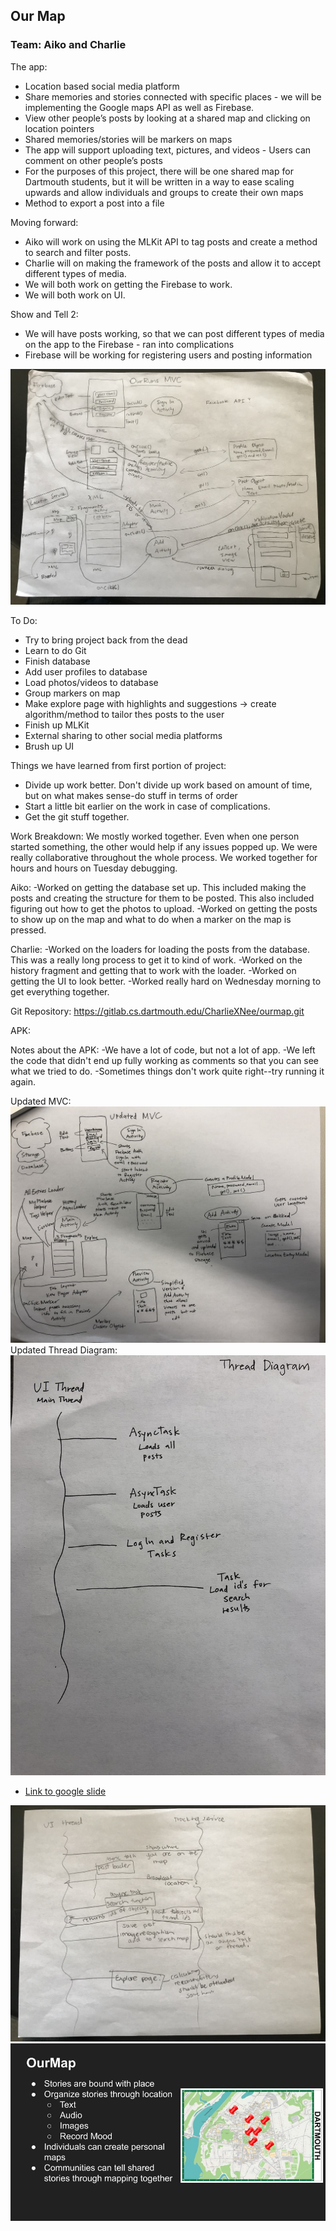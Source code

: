 ## Our Map

### Team: Aiko and Charlie

The app:
- Location based social media platform
- Share memories and stories connected with specific places - we will be implementing the Google maps API as well as Firebase.
- View other people’s posts by looking at a shared map and clicking on location pointers
- Shared memories/stories will be markers on maps
- The app will support uploading text, pictures, and videos
- Users can comment on other people’s posts
- For the purposes of this project, there will be one shared map for Dartmouth students, but it will be written in a way to ease scaling upwards and allow individuals and groups to create their own maps
- Method to export a post into a file

Moving forward:
- Aiko will work on using the MLKit API to tag posts and create a method to search and filter posts. 
- Charlie will on making the framework of the posts and allow it to accept different types of media.
- We will both work on getting the Firebase to work. 
- We will both work on UI. 

Show and Tell 2:
- We will have posts working, so that we can post different types of media on the app to the Firebase - ran into complications
- Firebase will be working for registering users and posting information

<img src="IMG_5056 2.jpg" alt="img"/>

To Do:
- Try to bring project back from the dead
- Learn to do Git
- Finish database
- Add user profiles to database
- Load photos/videos to database 
- Group markers on map
- Make explore page with highlights and suggestions -> create algorithm/method to tailor thes posts to the user
- Finish up MLKit
- External sharing to other social media platforms
- Brush up UI

Things we have learned from first portion of project:
- Divide up work better. Don't divide up work based on amount of time, but on what makes sense-do stuff in terms of order
- Start a little bit earlier on the work in case of complications.
- Get the git stuff together. 

Work Breakdown:
We mostly worked together. Even when one person started something, the other would help if any issues popped up. We were really collaborative throughout the whole process. We worked together for hours and hours on Tuesday debugging. 

Aiko:
-Worked on getting the database set up. This included making the posts and creating the structure for them to be posted. This also included figuring out how to get the photos to upload.
-Worked on getting the posts to show up on the map and what to do when a marker on the map is pressed.

Charlie:
-Worked on the loaders for loading the posts from the database. This was a really long process to get it to kind of work.
-Worked on the history fragment and getting that to work with the loader.
-Worked on getting the UI to look better.
-Worked really hard on Wednesday morning to get everything together.

Git Repository:
https://gitlab.cs.dartmouth.edu/CharlieXNee/ourmap.git

APK:

Notes about the APK:
-We have a lot of code, but not a lot of app.
-We left the code that didn't end up fully working as comments so that you can see what we tried to do.
-Sometimes things don't work quite right--try running it again.

Updated MVC:
<img src="IMG_0120.jpg" alt="img"/>
Updated Thread Diagram:
<img src="IMG_0117.jpg" alt="img"/>

- <a href="https://docs.google.com/presentation/d/1333Yhdu7ZHfD8_deQbttFk-vkqlfNNTGXdntPZVN9iU/edit?usp=sharing">Link to google slide</a>
<img src="IMG_5057.jpg" alt="img"/>
<img src="Nee Pitch Slide.jpg" alt="img"/>

